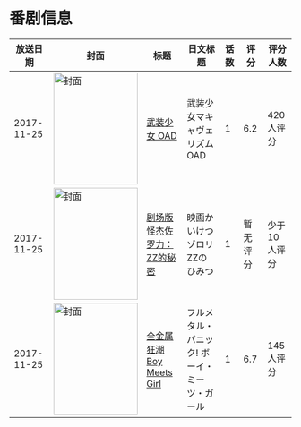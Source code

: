 # 番剧信息

|放送日期|封面|标题|日文标题|话数|评分|评分人数|
|---|---|---|---|---|---|---|
|2017-11-25|<img src="//lain.bgm.tv/pic/cover/c/cc/73/212200_i92Uk.jpg" alt="封面" style="width:150px;height:200px;object-fit:cover;">|[武装少女 OAD](https://bangumi.tv/subject/212200)|武装少女マキャヴェリズム OAD|1|6.2|420人评分|
|2017-11-25|<img src="//lain.bgm.tv/pic/cover/c/e4/b3/213785_kdZCo.jpg" alt="封面" style="width:150px;height:200px;object-fit:cover;">|[剧场版怪杰佐罗力：ZZ的秘密](https://bangumi.tv/subject/213785)|映画かいけつゾロリ ZZのひみつ|1|暂无评分|少于10人评分|
|2017-11-25|<img src="//lain.bgm.tv/pic/cover/c/a2/9f/226190_LVp99.jpg" alt="封面" style="width:150px;height:200px;object-fit:cover;">|[全金属狂潮 Boy Meets Girl](https://bangumi.tv/subject/226190)|フルメタル・パニック! ボーイ・ミーツ・ガール|1|6.7|145人评分|
